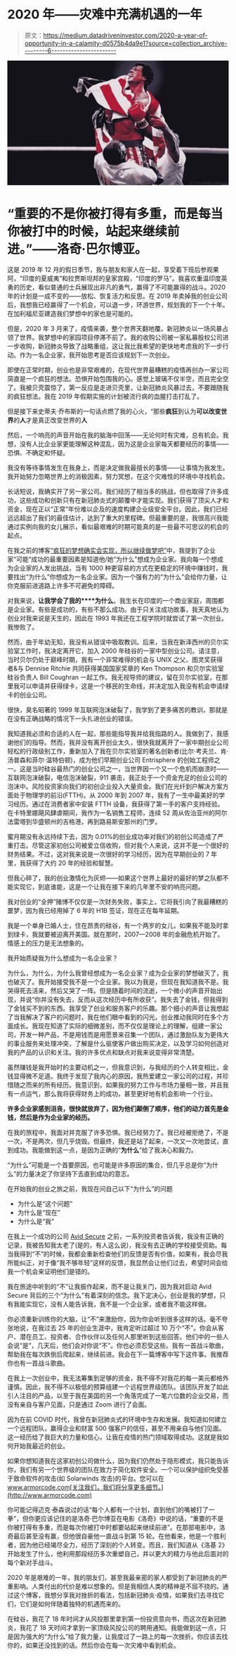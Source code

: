 # 2020 年——灾难中充满机遇的一年

> 原文：<https://medium.datadriveninvestor.com/2020-a-year-of-opportunity-in-a-calamity-d0575b4da9e1?source=collection_archive---------6----------------------->

![](img/8e02974e8caa0c003cf07fa750c3c02b.png)

# “重要的不是你被打得有多重，而是每当你被打中的时候，站起来继续前进。”——洛奇·巴尔博亚。

这是 2019 年 12 月的假日季节，我与朋友和家人在一起，享受着下班后参观果阿，“印度的夏威夷”和拉贾斯坦邦的皇家宫殿，“印度的罗马”。我喜欢重温印度英勇的历史，看似普通的士兵展现出非凡的勇气，赢得了不可能赢得的战斗。2020 年的计划是一成不变的——放松、恢复活力和反思。在 2019 年卖掉我的创业公司后，我想我已经赢得了一个机会，可以退一步，环游世界，规划我的下一个十年。在加利福尼亚建造我们梦想中的家也是可能的。

但是，2020 年 3 月来了，疫情来袭，整个世界天翻地覆。新冠肺炎以一场风暴占领了世界。我梦想中的家园项目停滞不前了。我的收购公司被一家私募股权公司进一步收购，新冠肺炎导致了战略重组，这让我比我希望的更快地考虑我的下一步行动。作为一名企业家，我开始思考是否应该规划下一次创业。

即使在正常时期，创业也是非常艰难的，在现代世界最糟糕的疫情再创办一家公司简直是一个疯狂的想法。恐惧开始包围我的心。感觉上玻璃不仅半空，而且完全空了。我被贝壳震惊了，第一反应是走进贝壳里，让新冠肺炎风暴过去，不要跟随我的疯狂想法。我在 2019 年假期实施的计划被流行病的血腥打击打乱了。

但是接下来史蒂夫·乔布斯的一句话点燃了我的心火，“那些**疯狂**到认为**可以改变世界**的**人**才是真正改变世界的**人**

然后，一个响亮的声音开始在我的脑海中回荡——无论何时有灾难，总有机会。我想，没有人比企业家更能理解这种混乱，因为这是企业家每天都要经历的事情——恐惧、不确定和怀疑。

我没有等待事情发生在我身上，而是决定做我最擅长的事情——让事情为我发生。我开始努力忽略世界上的消极因素，努力冥想，在这个灾难性的环境中寻找机会。

长话短说，我确实开了另一家公司。我们经历了相当多的挑战，但也取得了许多成功，这些成功和创新只有在新冠肺炎式的颠覆中才能实现。我们获得了顶尖人才和资金，现在正以“正常”年份难以企及的速度构建企业级安全平台。因此，我们已经远远超出了我们的最佳估计，达到了重大的里程碑。但最重要的是，我很高兴我能通过实例向我的女儿展示，看似最艰难的时期可能真的是一些最不可思议的机会的起点。

在我之前的博客[“疯狂的梦想确实会实现，所以继续做梦吧”](https://medium.com/@ng_19156/crazy-dreams-do-come-true-so-dream-on-582f752383d8)中，我提到了企业家“可能”成功的最重要因素是知道他/她“为什么”想成为企业家。我向每一个想成为企业家的人发出挑战，当有 1000 种更容易的方式在更稳定的环境中赚钱时，我要找出“为什么”你想成为一名企业家。因为一个强有力的“为什么”会给你力量，让你克服前进道路上许多不可避免的障碍。

对我来说，**让我学会了我的****为什么**。我生长在印度的一个商业家庭，周围都是企业家。有些是成功的，有些不那么成功。由于只关注成功故事，我天真地认为创业对我来说是天生的，因此在 1993 年我还在工程学院时就尝试了第一次创业。我惨败了。

然而，由于年幼无知，我没有从错误中吸取教训。后来，当我在新泽西州的贝尔实验室工作时，我决定离开它，加入 2000 年硅谷的一家中型创业公司。请注意，当时贝尔仍处于巅峰时期，我有一个非常难得的机会与 UNIX 之父、图灵奖获得者&与 Dennise Ritchie 共同获得美国国家奖章的 Ken Thompson 和贝尔实验室硅谷负责人 Bill Coughran 一起工作。我无视导师的建议，留在贝尔实验室，在那里我可以申请并获得绿卡，这是一个移民的生命线，并决定加入我没有机会申请绿卡的创业公司。

很快，臭名昭著的 1999 年互联网泡沫破裂了，我学到了更多痛苦的教训，那就是在没有正确战略的情况下一头扎进创业的错误。

我知道我必须和合适的人在一起，那些能指导我并给我指路的人。我做到了，我感谢他们的指导。然而，我并没有离开创业太久，很快我就离开了一家中期创业公司轻松的行政级别工作，重新加入了我在贝尔实验室的著名创新者(比尔·考夫兰、肯·汤普森和菲尔·温特伯顿)，成为他们早期创业公司 Entrisphere 的创始工程师之一。这是当时硅谷最热门的创业公司之一，当世界因一个又一个危机而崩溃时——互联网泡沫破裂，电信泡沫破裂，911 袭击，我正处于一个资金充足的创业公司的泡沫中。风险投资家向我们的初创企业投入大量资金。我们在光纤到户解决方案方面处于物理学的前沿(FTTH)。从 2000 年到 2007 年，我有了一生中最美好的学习经历。通过在消费者家中安装 FTTH 设备，我获得了第一手的客户支持经验。在卡特里娜飓风肆虐期间，我作为一名销售工程师，连续 52 周从佐治亚州的阿尔法雷塔到华盛顿州的吉格港，再到路易斯安那州的门罗。

蜜月期没有永远持续下去，因为 0.01%的创业成功率对我们的初创公司造成了严重打击。尽管这家初创公司被爱立信收购，但对我个人来说，这并不是一个很好的财务结果。不过，这对我来说是一次很好的学习经历，因为在早期创业的 7 年里，我获得了大约 20 年的经验和智慧。

但我心碎了，我的创业激情化为灰烬——如果这个世界上最好的最好的梦之队都不能实现它，到底谁能，这是一个让我在接下来的几年里不安的响亮问题。

我对创业的“全押”赌博不仅仅是一次财务失败，事实上，它将我引向了我最糟糕的噩梦，因为我已经用掉了 6 年的 H1B 签证，现在正在每年延期。

我是一个单身已婚人士，住在昂贵的硅谷，有一个两岁的女儿，如果我不能及时拿到绿卡，我就要被迫离开美国。就在那时，2007—2008 年的金融危机开始了。情感上的压力是无法想象的。

我开始质疑我为什么想成为一名企业家？

为什么，为什么，为什么我曾经想成为一名企业家？成为企业家的梦想破灭了，我也破灭了。我开始接受我不是一个企业家。我以为我是，但现在我知道我不是。我哭得死去活来，然后又哭了一阵。但是随着时间的流逝，一个微小的声音开始出现，并说“你并没有失去，反而从这次经历中有所收获”。我失去了金钱，但我得到了金钱买不到的东西。我享受了创业和服务客户的乐趣。那个细小的声音让我想起了当我解决了客户的问题时，我在他们眼中看到的闪光。创业推动我同时在多个方面成长。我现在知道了实际的细微差别，而不仅仅是理论上的理解，组建一家公司，开发一种产品，不是用钱而是用愿景来召集一个团队，通过激励队友为更伟大的事业服务来处理冲突，了解是什么驱使客户做出购买决定，以及学习如何创造对我的产品的认识和关注。我的许多优点和缺点对我来说变得非常清楚。

虽然赚钱是我开始时的主要动机之一，但我意识到，与我经历的个人转变相比，金钱显得微不足道。我终于发现了我内心的原因，我热爱建立一家公司的过程，并珍惜随之而来的所有经历。我意识到，如果我的努力工作与市场力量相一致，并且我有一点运气，那么我将获得财务上的成功，甚至更好地有机会影响一个行业。

**许多企业家感到沮丧，很快就放弃了，因为他们颠倒了顺序，他们的动力首先是金钱，然后是作为企业家的经历。**

在我的旅程中，我面对并克服了许多恐惧。我已经努力了。我已经被拒绝了，不是一次，不是两次，但几乎烧毁。但最终，我还是站了起来，一次又一次地尝试，直到成功。我能做到这一点，是因为正确的“**为什么**”给了我决心和毅力。

“为什么”可能是一个首要原因，也可能是许多原因的集合，但几乎总是你“为什么”的力量决定了你坚持下去直到成功的意志。

在开始我的创业之旅之前，我现在问自己以下“为什么”的问题

*   为什么是“这个问题”
*   为什么是“现在”
*   为什么是“我”

在我上一个成功的公司 [Avid Secure](https://www.crn.com/news/security/sophos-buys-startup-avid-secure-to-bolster-public-cloud-protection) 之前，一系列投资者告诉我，我没有正确的记录，我被告知我太老了(是的，有人这么说)，我没有去正确的学校接受资助。每当我得到“不”的时候，我都会重新检查他们的反馈是否有价值，如果有，我会尽我所能纠正，对于像“我不够年轻”这样的反馈，我显然会让他们过去，希望时间会给我一个机会来证明他们是错的。

我在旅途中听到的“不”让我振作起来，而不是让我关门，因为我对启动 Avid Secure 背后的三个“为什么”有着深刻的信念。我下定决心，创业是我的梦想，只有我能实现它，没有人能告诉我，我不是一个企业家，或者我不能这样做。

你必须重新训练你的大脑，让“不”来激励你，因为你会听到很多这样的话。毫不夸张地说，在我过去 25 年的创业生涯中，我肯定听过超过 10 万个“不”。你会从客户、潜在员工、投资者、合作伙伴以及任何人那里听到这些回答。他们中的一些人会说“是”，几天后，他们会对你说“不”。你也必须忍受这些。我有一首战斗歌曲，帮助我在每次跌倒后爬起来，继续前进。我会在下一篇博客中写下这件事。我推荐你也有一首战斗歌曲。

在我上一次创业中，我无法筹集到足够的资金，我不得不对我花的每一美元都格外谨慎。因此，我不得不以极低的预算组建一个远程世界级团队。该团队开发了如此引人注目的产品，以至于我在美国的另一个角落完成了一笔六位数的企业交易，而没有亲自与客户见面，只是通过 Zoom 进行了会面。

因为在前 COVID 时代，我曾在新冠肺炎式的环境中生存和发展。我知道如何建立一个远程团队，赢得企业和财富 500 强客户的信任，甚至不用亲自与他们见面。这一经历给了我巨大的力量和信心，让我在疫情的热门领域取得成功。这就是我如何开始我最近的创业。

如果你想知道我在这家初创公司做什么，因为我们仍然处于隐形模式，我只能告诉你，我们有另一个世界级的团队在致力于简化软件安全。一个可以保护组织免受基于致命软件的攻击(如 Solarwinds 攻击)的平台。您可以在 www.armorcode.com[关注我们，我们将分享更多细节。](http://www.armorcode.com)

你可能记得迈克·泰森说过的话“每个人都有一个计划，直到他们的嘴被打了一拳”，但你更应该记住的是洛奇·巴尔博亚在电影《洛奇》中说的话，“重要的不是你被打得有多重，而是每次你被打中时都要站起来继续前进”。在那部电影中，洛奇最后甚至没有赢，但他很自豪他一直战斗到第 15 轮。在他看来，他是一个胜利者，因为他已经竭尽全力，经历了深刻的个人转变。而且，我们知道从《洛基 2》开始发生了什么，他利用那段经历多次重塑自己，并以更大的精力与他此后面对的每个新对手战斗。

2020 年是艰难的一年，我的朋友们，甚至我最亲密的家人都受到了新冠肺炎的严重影响。人类付出的代价是难以想象的。但是我相信人类的精神是不屈不挠的。通过这个博客，我想分享我对挫折的看法，包括新冠肺炎·疫情，如果我们去寻找它们，它们是如何伴随着独特的机遇而来的。

在硅谷，我花了 18 年时间才从风投那里拿到第一份投资意向书，而这次在新冠肺炎，我花了 18 天时间才拿到一家顶级风投公司的聘用通知。我能做到这一点，只是因为强大的“为什么”给了我力量，让我度过了一路上的每一次挫折。你应该去找你的，如果还没找到的话。然后你会在每一次灾难中看到机会。